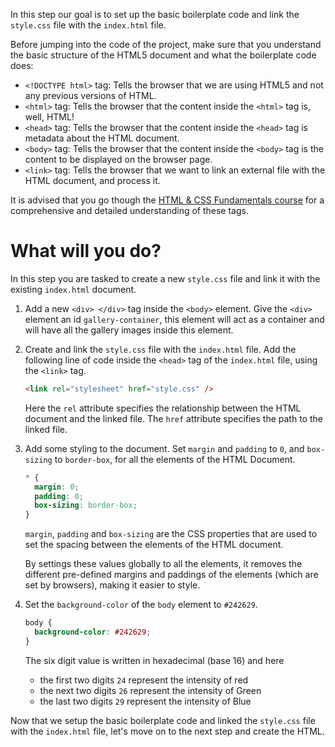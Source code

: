 In this step our goal is to set up the basic boilerplate code and link the `style.css` file with the `index.html` file.

Before jumping into the code of the project, make sure that you understand the basic structure of the HTML5 document and what the boilerplate code does:

- `<!DOCTYPE html>` tag: Tells the browser that we are using HTML5 and not any previous versions of HTML.
- `<html>` tag: Tells the browser that the content inside the `<html>` tag is, well, HTML!
- `<head>` tag: Tells the browser that the content inside the `<head>` tag is metadata about the HTML document.
- `<body>` tag: Tells the browser that the content inside the `<body>` tag is the content to be displayed on the browser page.
- `<link>` tag: Tells the browser that we want to link an external file with the HTML document, and process it.

It is advised that you go though the [HTML & CSS Fundamentals course](https://codedamn.com/learn/html-css) for a comprehensive and detailed understanding of these tags.

# What will you do?

In this step you are tasked to create a new `style.css` file and link it with the existing `index.html` document.

1. Add a new `<div> </div>` tag inside the `<body>` element. Give the `<div>` element an id `gallery-container`, this element will act as a container and will have all the gallery images inside this element.

2. Create and link the `style.css` file with the `index.html` file. Add the following line of code inside the `<head>` tag of the `index.html` file, using the `<link>` tag.

   ```html
   <link rel="stylesheet" href="style.css" />
   ```

   Here the `rel` attribute specifies the relationship between the HTML document and the linked file. The `href` attribute specifies the path to the linked file.

3. Add some styling to the document. Set `margin` and `padding` to `0`, and `box-sizing` to `border-box`, for all the elements of the HTML Document.

   ```css
   * {
     margin: 0;
     padding: 0;
     box-sizing: border-box;
   }
   ```

   `margin`, `padding` and `box-sizing` are the CSS properties that are used to set the spacing between the elements of the HTML document.

   By settings these values globally to all the elements, it removes the different pre-defined margins and paddings of the elements (which are set by browsers), making it easier to style.

4. Set the `background-color` of the `body` element to `#242629`.

   ```css
   body {
     background-color: #242629;
   }
   ```

   The six digit value is written in hexadecimal (base 16) and here

   - the first two digits `24` represent the intensity of red
   - the next two digits `26` represent the intensity of Green
   - the last two digits `29` represent the intensity of Blue

Now that we setup the basic boilerplate code and linked the `style.css` file with the `index.html` file, let's move on to the next step and create the HTML.

